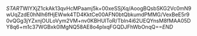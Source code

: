 $START$WlYXjZ1ckAk13qvHcMPaamj5k+00xeSSjXq/AoogBQsbSKG2Vc0mN9wUqZzdE0hNIh6fHjEWwk4TD4KktCe00AFN0btQbkumdPMMG/VexBeE5r90vQGg3jYZxnjOULoVym2VM+nv0KBHUlToR/Tbln4i62UEQYnsM8fMAA05DY8q6+m1c37WGBxk0IMgNQ58AE8o4plxqFGQDJFhWbOnqQ==$END$